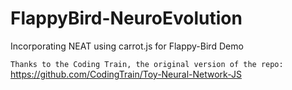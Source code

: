 # FlappyBird-NeuroEvolution
Incorporating NEAT using carrot.js for Flappy-Bird Demo

`Thanks to the Coding Train, the original version of the repo:` https://github.com/CodingTrain/Toy-Neural-Network-JS 
